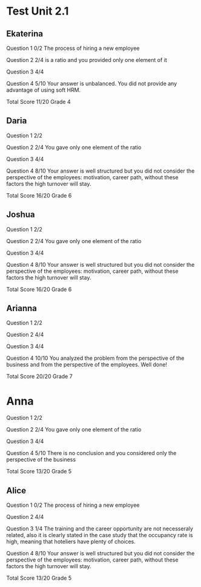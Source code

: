 # Test Unit 2.1

## Ekaterina

Question  1     0/2
                The process of hiring a new employee

Question 2      2/4
                is a ratio and you provided only one element of it

Question 3      4/4

Question 4      5/10
                Your answer is unbalanced. You did not provide any advantage of
                using soft HRM.

Total Score     11/20 Grade 4

## Daria

Question 1      2/2

Question 2      2/4
                You gave only one element of the ratio

Question 3      4/4

Question 4      8/10
                Your answer is well structured but you did not consider the
                perspective of the employees: motivation, career path,
                without these factors the high turnover will stay.

Total Score     16/20 Grade 6

## Joshua

Question 1      2/2

Question 2      2/4
                You gave only one element of the ratio

Question 3      4/4

Question 4      8/10
                Your answer is well structured but you did not consider the
                perspective of the employees: motivation, career path,
                without these factors the high turnover will stay.

Total Score     16/20 Grade 6

## Arianna

Question 1      2/2

Question 2      4/4

Question 3      4/4

Question 4      10/10
                You analyzed the problem from the perspective of the business
                and from the perspective of the employees.
                Well done!

Total Score     20/20 Grade 7

# Anna

Question 1      2/2

Question 2      2/4
                You gave only one element of the ratio

Question 3      4/4

Question 4      5/10
                There is no conclusion and you considered only the perspective
                of the business

Total Score     13/20 Grade 5

## Alice

Question 1      0/2
                The process of hiring a new employee

Question 2      4/4

Question 3      1/4
                The training and the career opportunity are not necesseraly related,
                also it is clearly stated in the case study that the occupancy rate
                is high, meaning that hoteliers have plenty of choices.

Question 4      8/10
                Your answer is well structured but you did not consider the
                perspective of the employees: motivation, career path,
                without these factors the high turnover will stay.

Total Score     13/20 Grade 5
